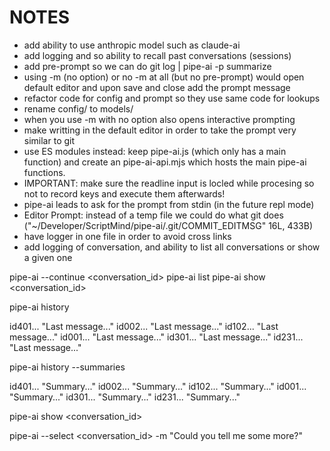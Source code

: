 # NOTES

- add ability to use anthropic model such as claude-ai
- add logging and so ability to recall past conversations (sessions)
- add pre-prompt so we can do git log | pipe-ai -p summarize
- using -m (no option) or no -m at all (but no pre-prompt) would open default editor
  and upon save and close add the prompt message
- refactor code for config and prompt so they use same code for lookups
- rename config/ to models/
- when you use -m with no option also opens interactive prompting
- make writting in the default editor in order to take the prompt very similar to git
- use ES modules instead: keep pipe-ai.js (which only has a main function) and create an pipe-ai-api.mjs which hosts the main pipe-ai functions.
- IMPORTANT: make sure the readline input is locled while procesing so not to record keys and execute them afterwards!
- pipe-ai leads to ask for the prompt from stdin (in the future repl mode)
- Editor Prompt: instead of a temp file we could do what git does ("~/Developer/ScriptMind/pipe-ai/.git/COMMIT_EDITMSG" 16L, 433B)
- have logger in one file in order to avoid cross links
- add logging of conversation, and ability to list all conversations or show a given one

pipe-ai --continue <conversation_id>
pipe-ai list
pipe-ai show <conversation_id>

pipe-ai history

id401... "Last message..."
id002... "Last message..."
id102... "Last message..."
id001... "Last message..."
id301... "Last message..."
id231... "Last message..."

pipe-ai history --summaries

id401... "Summary..."
id002... "Summary..."
id102... "Summary..."
id001... "Summary..."
id301... "Summary..."
id231... "Summary..."

pipe-ai show <conversation_id>

pipe-ai --select <conversation_id> -m "Could you tell me some more?"
